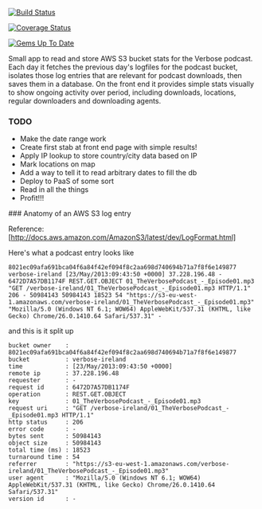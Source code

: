 [![Build Status](https://api.travis-ci.org/oisin/verbosnarf.png?branch=master)](https://travis-ci.org/oisin/verbosnarf)

[![Coverage Status](https://coveralls.io/repos/oisin/verbosnarf/badge.png)](https://coveralls.io/r/oisin/verbosnarf)

[![Gems Up To Date](https://gemnasium.com/oisin/verbosnarf.png)](https://gemnasium.com/oisin/verbosnarf.png)


Small app to read and store AWS S3 bucket stats for the Verbose podcast. Each day it fetches the previous day's logfiles for the podcast bucket, isolates those log entries that are relevant for podcast downloads, then saves them in a database. On the front end it provides simple stats visually to show ongoing activity over period, including downloads, locations, regular downloaders and downloading agents.

### TODO

 * Make the date range work
 * Create first stab at front end page with simple results!
 * Apply IP lookup to store country/city data based on IP
 * Mark locations on map
 * Add a way to tell it to read arbitrary dates to fill the db
 * Deploy to PaaS of some sort
 * Read in all the things
 * Profit!!!

### Anatomy of an AWS S3 log entry

Reference: [http://docs.aws.amazon.com/AmazonS3/latest/dev/LogFormat.html]

Here's what a podcast entry looks like

```
8021ec09afa691bca04f6a84f42ef094f8c2aa698d740694b71a7f8f6e149877 verbose-ireland [23/May/2013:09:43:50 +0000] 37.228.196.48 - 6472D7A57DB1174F REST.GET.OBJECT 01_TheVerbosePodcast_-_Episode01.mp3 "GET /verbose-ireland/01_TheVerbosePodcast_-_Episode01.mp3 HTTP/1.1" 206 - 50984143 50984143 18523 54 "https://s3-eu-west-1.amazonaws.com/verbose-ireland/01_TheVerbosePodcast_-_Episode01.mp3" "Mozilla/5.0 (Windows NT 6.1; WOW64) AppleWebKit/537.31 (KHTML, like Gecko) Chrome/26.0.1410.64 Safari/537.31" -
```

and this is it split up

```
bucket owner    : 8021ec09afa691bca04f6a84f42ef094f8c2aa698d740694b71a7f8f6e149877 
bucket          : verbose-ireland 
time            : [23/May/2013:09:43:50 +0000] 
remote ip       : 37.228.196.48 
requester       : - 
request id      : 6472D7A57DB1174F 
operation       : REST.GET.OBJECT 
key             : 01_TheVerbosePodcast_-_Episode01.mp3 
request uri     : "GET /verbose-ireland/01_TheVerbosePodcast_-_Episode01.mp3 HTTP/1.1" 
http status     : 206 
error code      : - 
bytes sent      : 50984143 
object size     : 50984143 
total time (ms) : 18523 
turnaround time : 54 
referrer        : "https://s3-eu-west-1.amazonaws.com/verbose-ireland/01_TheVerbosePodcast_-_Episode01.mp3" 
user agent      : "Mozilla/5.0 (Windows NT 6.1; WOW64) AppleWebKit/537.31 (KHTML, like Gecko) Chrome/26.0.1410.64 Safari/537.31" 
version id      : -
```
